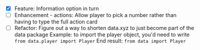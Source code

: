 - [X] Feature: Information option in turn
- [ ] Enhancement - actions: Allow player to pick a number rather than having to type the full action card
- [ ] Refactor: Figure out a way to shorten data.xyz to just become part of the data package
    Example: to import the player object, you'd need to write `from data.player import Player`
    End result: `from data import Player`
